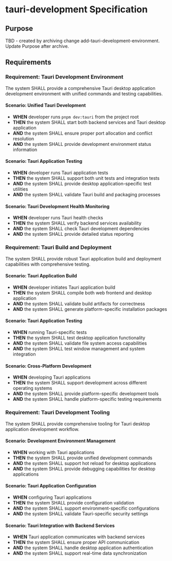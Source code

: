 # tauri-development Specification

## Purpose

TBD - created by archiving change add-tauri-development-environment. Update Purpose after archive.

## Requirements

### Requirement: Tauri Development Environment

The system SHALL provide a comprehensive Tauri desktop application development environment with unified commands and testing capabilities.

#### Scenario: Unified Tauri Development

- **WHEN** developer runs `pnpm dev:tauri` from the project root
- **THEN** the system SHALL start both backend services and Tauri desktop application
- **AND** the system SHALL ensure proper port allocation and conflict resolution
- **AND** the system SHALL provide development environment status information

#### Scenario: Tauri Application Testing

- **WHEN** developer runs Tauri application tests
- **THEN** the system SHALL support both unit tests and integration tests
- **AND** the system SHALL provide desktop application-specific test utilities
- **AND** the system SHALL validate Tauri build and packaging processes

#### Scenario: Tauri Development Health Monitoring

- **WHEN** developer runs Tauri health checks
- **THEN** the system SHALL verify backend services availability
- **AND** the system SHALL check Tauri development dependencies
- **AND** the system SHALL provide detailed status reporting

### Requirement: Tauri Build and Deployment

The system SHALL provide robust Tauri application build and deployment capabilities with comprehensive testing.

#### Scenario: Tauri Application Build

- **WHEN** developer initiates Tauri application build
- **THEN** the system SHALL compile both web frontend and desktop application
- **AND** the system SHALL validate build artifacts for correctness
- **AND** the system SHALL generate platform-specific installation packages

#### Scenario: Tauri Application Testing

- **WHEN** running Tauri-specific tests
- **THEN** the system SHALL test desktop application functionality
- **AND** the system SHALL validate file system access capabilities
- **AND** the system SHALL test window management and system integration

#### Scenario: Cross-Platform Development

- **WHEN** developing Tauri applications
- **THEN** the system SHALL support development across different operating systems
- **AND** the system SHALL provide platform-specific development tools
- **AND** the system SHALL handle platform-specific testing requirements

### Requirement: Tauri Development Tooling

The system SHALL provide comprehensive tooling for Tauri desktop application development workflow.

#### Scenario: Development Environment Management

- **WHEN** working with Tauri applications
- **THEN** the system SHALL provide unified development commands
- **AND** the system SHALL support hot reload for desktop applications
- **AND** the system SHALL provide debugging capabilities for desktop applications

#### Scenario: Tauri Application Configuration

- **WHEN** configuring Tauri applications
- **THEN** the system SHALL provide configuration validation
- **AND** the system SHALL support environment-specific configurations
- **AND** the system SHALL validate Tauri-specific security settings

#### Scenario: Tauri Integration with Backend Services

- **WHEN** Tauri application communicates with backend services
- **THEN** the system SHALL ensure proper API communication
- **AND** the system SHALL handle desktop application authentication
- **AND** the system SHALL support real-time data synchronization
